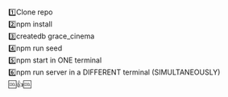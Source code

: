 1️⃣Clone repo  
2️⃣npm install  
3️⃣createdb grace_cinema  
4️⃣npm run seed  
5️⃣npm start in ONE terminal  
6️⃣npm run server in a DIFFERENT terminal (SIMULTANEOUSLY)  
🆒👍🆒
